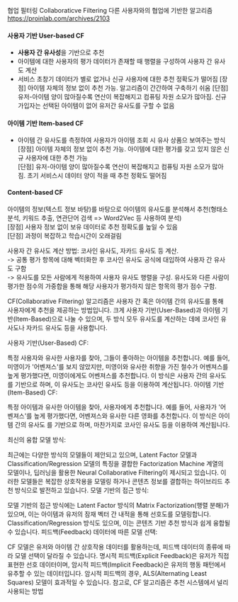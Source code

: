 협업 필터링 Collaboraticve Filtering 다른 사용자와의 협업에 기반한 알고리즘  
https://proinlab.com/archives/2103   
#### 사용자 기반 User-based CF
- **사용자 간 유사성**을 기반으로 추천  
- 아이템에 대한 사용자의 평가 데이터가 존재할 때 행렬을 구성하여 사용자 간 유사도 계산  
- 서비스 초창기 데이터가 별로 없거나 신규 사용자에 대한 추천 정확도가 떨어짐
[장점] 아이템 자체의 정보 없이 추천 가능. 알고리즘이 간간하여 구축하기 쉬움
[단점] 유저-아이템 양이 많아질수록 연산이 복잡해지고 컴퓨팅 자원 소모가 많아짐. 신규 가입자는 선택된 아이템이 없어 유저간 유사도를 구할 수 없음
  
#### 아이템 기반 Item-based CF
- 아이템 간 유사도를 측정하여 사용자가 아이템 조회 시 유사 상품으 보여주는 방식  
[장점] 아이템 자체의 정보 없이 추천 가능. 아이템에 대한 평가를 갖고 있지 않은 신규 사용자에 대한 추천 가능   
[단점] 유저-아이템 양이 많아질수록 연산이 복잡해지고 컴퓨팅 자원 소모가 많아짐. 초기 서비스시 데이터 양이 적을 때 추천 정확도 떨어짐  
  
#### Content-based CF
아이템의 정보(텍스트 정보 바탕)를 바탕으로 아이템의 유사도를 분석해서 추천(형태소 분석, 키워드 추출, 연관단어 검색 => Word2Vec 등 사용하여 분석)  
[장점] 사용자 정보 없이 보유 데이터로 추천 정확도를 높일 수 있음  
[단점] 과정이 복잡하고 학습시간이 오래걸림  


사용자 간 유사도 계산 방법: 코사인 유사도, 자카드 유사도 등 계산.  
-> 공통 평가 항목에 대해 벡터화한 후 코사인 유사도 공식에 대입하여 사용자 간 유사도 구함  
-> 유사도를 모든 사람에게 적용하여 사용자 유사도 행렬을 구성. 유사도와 다른 사람이 평가한 점수의 가중합을 통해 해당 사용자가 평가하지 않은 항목의 평가 점수 구함.  

CF(Collaborative Filtering) 알고리즘은 사용자 간 혹은 아이템 간의 유사도를 통해 사용자에게 추천을 제공하는 방법입니다. 크게 사용자 기반(User-Based)과 아이템 기반(Item-Based)으로 나눌 수 있으며, 두 방식 모두 유사도를 계산하는 데에 코사인 유사도나 자카드 유사도 등을 사용합니다.

사용자 기반(User-Based) CF:

특정 사용자와 유사한 사용자를 찾아, 그들이 좋아하는 아이템을 추천합니다.
예를 들어, 미영이가 '어벤져스'를 보지 않았지만, 미영이와 유사한 취향을 가진 철수가 어벤져스를 높게 평가했다면, 미영이에게도 어벤져스를 추천합니다.
이 방식은 사용자 간의 유사도를 기반으로 하며, 이 유사도는 코사인 유사도 등을 이용하여 계산됩니다​​.
아이템 기반(Item-Based) CF:

특정 아이템과 유사한 아이템을 찾아, 사용자에게 추천합니다.
예를 들어, 사용자가 '어벤져스'를 높게 평가했다면, 어벤져스와 유사한 다른 영화를 추천합니다.
이 방식은 아이템 간의 유사도
를 기반으로 하며, 마찬가지로 코사인 유사도 등을 이용하여 계산됩니다.

최신의 융합 모델 방식:

최근에는 다양한 방식의 모델들이 제안되고 있으며, Latent Factor 모델과 Classification/Regression 모델의 특징을 결합한 Factorization Machine 계열의 모델이나, 딥러닝을 활용한 Neural Collaborative Filtering이 제시되고 있습니다.
이러한 모델들은 복잡한 상호작용을 모델링 하거나 콘텐츠 정보를 결합하는 하이브리드 추천 방식으로 발전하고 있습니다​​.
모델 기반의 접근 방식:

모델 기반의 접근 방식에는 Latent Factor 방식의 Matrix Factorization(행렬 분해)가 있으며, 이는 아이템과 유저의 잠재 벡터 간 내적을 통해 선호도를 모델링합니다.
Classification/Regression 방식도 있으며, 이는 콘텐츠 기반 추천 방식과 쉽게 융합될 수 있습니다​​.
피드백(Feedback) 데이터에 따른 모델 선택:

CF 모델은 유저와 아이템 간 상호작용 데이터를 활용하는데, 피드백 데이터의 종류에 따라 모델 선택이 달라질 수 있습니다.
명시적 피드백(Explicit Feedback)은 유저가 직접 표현한 선호 데이터이며, 암시적 피드백(Implicit Feedback)은 유저의 행동 패턴에서 유추할 수 있는 데이터입니다. 암시적 피드백의 경우, ALS(Alternating Least Squares) 모델이 효과적일 수 있습니다​​.
참고로, CF 알고리즘은 추천 시스템에서 널리 사용되는 방법
